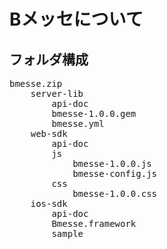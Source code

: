 # Bメッセについて

## フォルダ構成

<pre>
bmesse.zip
    server-lib
        api-doc
        bmesse-1.0.0.gem
        bmesse.yml
    web-sdk
        api-doc
        js
            bmesse-1.0.0.js
            bmesse-config.js
        css
            bmesse-1.0.0.css
    ios-sdk
        api-doc
        Bmesse.framework
        sample
</pre>
